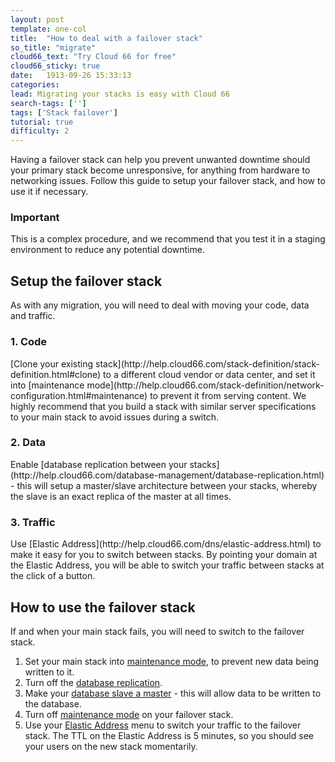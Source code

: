 ```yaml
---
layout: post
template: one-col
title:  "How to deal with a failover stack"
so_title: "migrate"
cloud66_text: "Try Cloud 66 for free"
cloud66_sticky: true
date:   1913-09-26 15:33:13
categories: 
lead: Migrating your stacks is easy with Cloud 66
search-tags: ['']
tags: ['Stack failover']
tutorial: true
difficulty: 2
---
```


Having a failover stack can help you prevent unwanted downtime should your primary stack become unresponsive, for anything from hardware to networking issues. Follow this guide to setup your failover stack, and how to use it if necessary.

<div class="notice notice-danger">
  <h3>Important</h3>
  <p>This is a complex procedure, and we recommend that you test it in a staging environment to reduce any potential downtime.</p>
</div>

<h2>Setup the failover stack</h2>
As with any migration, you will need to deal with moving your code, data and traffic. 

<h3>1. Code</h3>
[Clone your existing stack](http://help.cloud66.com/stack-definition/stack-definition.html#clone) to a different cloud vendor or data center, and set it into [maintenance mode](http://help.cloud66.com/stack-definition/network-configuration.html#maintenance) to prevent it from serving content. We highly recommend that you build a stack with similar server specifications to your main stack to avoid issues during a switch. 

<h3>2. Data</h3>
Enable [database replication between your stacks](http://help.cloud66.com/database-management/database-replication.html) - this will setup a master/slave architecture between your stacks, whereby the slave is an exact replica of the master at all times. 

<h3>3. Traffic</h3>
Use [Elastic Address](http://help.cloud66.com/dns/elastic-address.html) to make it easy for you to switch between stacks. By pointing your domain at the Elastic Address, you will be able to switch your traffic between stacks at the click of a button.

<h2>How to use the failover stack</h2>
If and when your main stack fails, you will need to switch to the failover stack.

1. Set your main stack into [maintenance mode](http://help.cloud66.com/stack-definition/network-configuration.html#maintenance), to prevent new data being written to it.
2. Turn off the [database replication](http://help.cloud66.com/database-management/database-replication.html#disable).
3. Make your [database slave a master](http://community.cloud66.com/articles/postgresql-failover-procedure) - this will allow data to be written to the database.
4. Turn off [maintenance mode](http://help.cloud66.com/stack-definition/network-configuration.html#maintenance) on your failover stack.
5. Use your [Elastic Address](http://help.cloud66.com/dns/elastic-address.html) menu to switch your traffic to the failover stack. The TTL on the Elastic Address is 5 minutes, so you should see your users on the new stack momentarily.